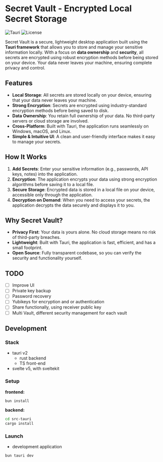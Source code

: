 
# Secret Vault - Encrypted Local Secret Storage

![Tauri](https://img.shields.io/badge/Tauri-2.0.0-blue?logo=tauri)
![License](https://img.shields.io/badge/License-MIT-green)

Secret Vault is a secure, lightweight desktop application built using the **Tauri framework** that allows you to store and manage your sensitive information locally. With a focus on **data ownership** and **security**, all secrets are encrypted using robust encryption methods before being stored on your device. Your data never leaves your machine, ensuring complete privacy and control.

## Features

- **Local Storage**: All secrets are stored locally on your device, ensuring that your data never leaves your machine.
- **Strong Encryption**: Secrets are encrypted using industry-standard encryption methods before being saved to disk.
- **Data Ownership**: You retain full ownership of your data. No third-party servers or cloud storage are involved.
- **Cross-Platform**: Built with Tauri, the application runs seamlessly on Windows, macOS, and Linux.
- **Simple & Intuitive UI**: A clean and user-friendly interface makes it easy to manage your secrets.

## How It Works

1. **Add Secrets**: Enter your sensitive information (e.g., passwords, API keys, notes) into the application.
2. **Encryption**: The application encrypts your data using strong encryption algorithms before saving it to a local file.
3. **Secure Storage**: Encrypted data is stored in a local file on your device, accessible only through the application.
4. **Decryption on Demand**: When you need to access your secrets, the application decrypts the data securely and displays it to you.

## Why Secret Vault?

- **Privacy First**: Your data is yours alone. No cloud storage means no risk of third-party breaches.
- **Lightweight**: Built with Tauri, the application is fast, efficient, and has a small footprint.
- **Open Source**: Fully transparent codebase, so you can verify the security and functionality yourself.


## TODO

- [ ] Improve UI
- [ ] Private key backup
- [ ] Password recovery
- [ ] Yubikeys for encryption and or authentication
- [ ] Share functionally, using receiver public key
- [ ] Multi Vault, different security management for each vault

## Development

### Stack

- tauri v2
  - rust backend
  - TS front-end
- svelte v5, with sveltekit

### Setup

__frontend:__

```bash
bun install
```

__backend:__

```bash
cd src-tauri
cargo install
```

### Launch

- development application

```bash
bun tauri dev
```